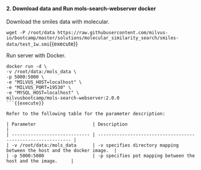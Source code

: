 #### 2. Download data and Run mols-search-webserver docker

Download the smiles data with molecular.

`wget -P /root/data https://raw.githubusercontent.com/milvus-io/bootcamp/master/solutions/molecular_similarity_search/smiles-data/test_1w.smi`{{execute}}

Run server with Docker.

```
docker run -d \
-v /root/data:/mols_data \
-p 5000:5000 \
-e "MILVUS_HOST=localhost" \
-e "MILVUS_PORT=19530" \
-e "MYSQL_HOST=localhost" \
milvusbootcamp/mols-search-webserver:2.0.0
```{{execute}}

Refer to the following table for the parameter description:

| Parameter                     | Description                                                  |
| ----------------------------- | ------------------------------------------------------------ |
| -v /root/data:/mols_data      | -v specifies directory mapping between the host and the docker image.  |
| -p 5000:5000                  | -p specifies pot mapping between the host and the image.     |
